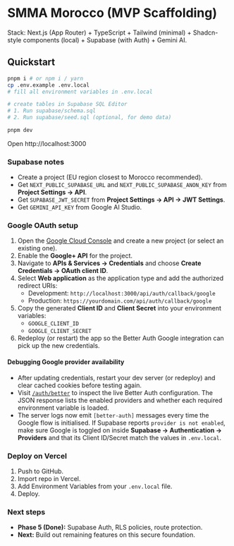 # SMMA Morocco (MVP Scaffolding)

Stack: Next.js (App Router) + TypeScript + Tailwind (minimal) + Shadcn-style components (local) + Supabase (with Auth) + Gemini AI.

## Quickstart

```bash
pnpm i # or npm i / yarn
cp .env.example .env.local
# fill all environment variables in .env.local

# create tables in Supabase SQL Editor
# 1. Run supabase/schema.sql
# 2. Run supabase/seed.sql (optional, for demo data)

pnpm dev
```

Open http://localhost:3000

### Supabase notes
- Create a project (EU region closest to Morocco recommended).
- Get `NEXT_PUBLIC_SUPABASE_URL` and `NEXT_PUBLIC_SUPABASE_ANON_KEY` from **Project Settings → API**.
- Get `SUPABASE_JWT_SECRET` from **Project Settings → API → JWT Settings**.
- Get `GEMINI_API_KEY` from Google AI Studio.

### Google OAuth setup
1. Open the [Google Cloud Console](https://console.cloud.google.com) and create a new project (or select an existing one).
2. Enable the **Google+ API** for the project.
3. Navigate to **APIs & Services → Credentials** and choose **Create Credentials → OAuth client ID**.
4. Select **Web application** as the application type and add the authorized redirect URIs:
   - Development: `http://localhost:3000/api/auth/callback/google`
   - Production: `https://yourdomain.com/api/auth/callback/google`
5. Copy the generated **Client ID** and **Client Secret** into your environment variables:
   - `GOOGLE_CLIENT_ID`
   - `GOOGLE_CLIENT_SECRET`
6. Redeploy (or restart) the app so the Better Auth Google integration can pick up the new credentials.

#### Debugging Google provider availability
- After updating credentials, restart your dev server (or redeploy) and clear cached cookies before testing again.
- Visit [`/auth/better`](http://localhost:3000/auth/better) to inspect the live Better Auth configuration. The JSON response lists the enabled providers and whether each required environment variable is loaded.
- The server logs now emit `[better-auth]` messages every time the Google flow is initialised. If Supabase reports `provider is not enabled`, make sure Google is toggled on inside **Supabase → Authentication → Providers** and that its Client ID/Secret match the values in `.env.local`.

### Deploy on Vercel
1. Push to GitHub.
2. Import repo in Vercel.
3. Add Environment Variables from your `.env.local` file.
4. Deploy.

### Next steps
- **Phase 5 (Done):** Supabase Auth, RLS policies, route protection.
- **Next:** Build out remaining features on this secure foundation.
